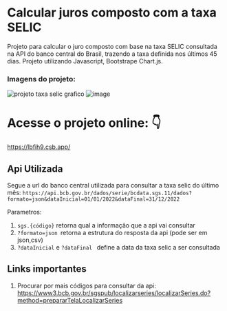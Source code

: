 #  Calcular juros composto com a taxa SELIC

Projeto para calcular o juro composto com base na taxa SELIC consultada na API do banco central do Brasil, trazendo a taxa definida nos últimos 45 dias.
Projeto utilizando Javascript, Bootstrape Chart.js.

### Imagens do projeto: 
![projeto taxa selic grafico](https://user-images.githubusercontent.com/30128774/203454361-98af184d-5391-4898-a2aa-ef3b5c079733.gif)
![image](https://user-images.githubusercontent.com/30128774/204943503-0b7be46e-87e9-410c-be51-89615349cbf5.png)


# Acesse o projeto online: 👇
https://lbfih9.csb.app/

## Api Utilizada

Segue a url do banco central utilizada para consultar a taxa selic do último mês:
`` https://api.bcb.gov.br/dados/serie/bcdata.sgs.11/dados?formato=json&dataInicial=01/01/2022&dataFinal=31/12/2022 ``

Parametros:
1. ``sgs.{código}`` retorna qual a informação que a api vai consultar
2. ``?formato=json ``retorna a estrutura do resposta da api (pode ser em json,csv)
3. ``?dataInicial`` e ``?dataFinal ``  define a data da taxa selic a ser consultada

## Links importantes 
1. Procurar por mais códigos para consultar da api: https://www3.bcb.gov.br/sgspub/localizarseries/localizarSeries.do?method=prepararTelaLocalizarSeries
